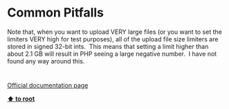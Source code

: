 # Common Pitfalls




<div class="phpcode"><span class="html">
Note that, when you want to upload VERY large files (or you want to set the limiters VERY high for test purposes), all of the upload file size limiters are stored in signed 32-bit ints.&#xA0; This means that setting a limit higher than about 2.1 GB will result in PHP seeing a large negative number.&#xA0; I have not found any way around this.</span>
</div>
  

#

[Official documentation page](https://www.php.net/manual/en/features.file-upload.common-pitfalls.php)

**[⬆ to root](/)**